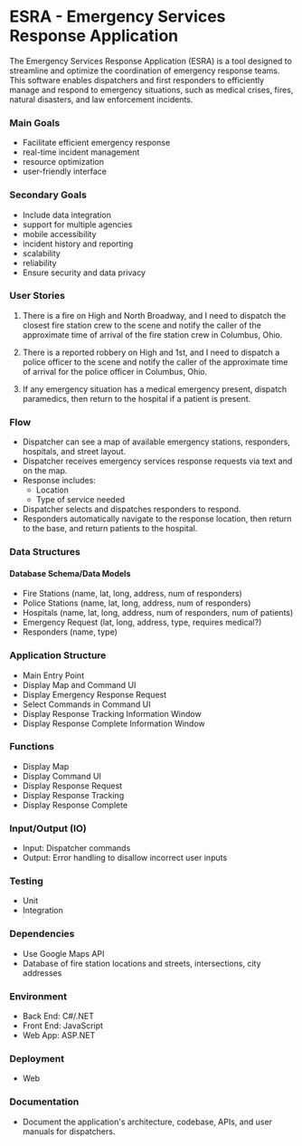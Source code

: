 # ESRA - Emergency Services Response Application
The Emergency Services Response Application (ESRA) is a tool designed to streamline and optimize the coordination of emergency response teams. This software enables dispatchers and first responders to efficiently manage and respond to emergency situations, such as medical crises, fires, natural disasters, and law enforcement incidents.

### Main Goals
- Facilitate efficient emergency response
- real-time incident management
- resource optimization
- user-friendly interface
### Secondary Goals
- Include data integration
- support for multiple agencies
- mobile accessibility
- incident history and reporting
- scalability
- reliability
- Ensure security and data privacy

### User Stories
1. There is a fire on High and North Broadway, and I need to dispatch the closest fire station crew to the scene and notify the caller of the approximate time of arrival of the fire station crew in Columbus, Ohio.

2. There is a reported robbery on High and 1st, and I need to dispatch a police officer to the scene and notify the caller of the approximate time of arrival for the police officer in Columbus, Ohio.

3. If any emergency situation has a medical emergency present, dispatch paramedics, then return to the hospital if a patient is present.

### Flow
- Dispatcher can see a map of available emergency stations, responders, hospitals, and street layout.
- Dispatcher receives emergency services response requests via text and on the map.
- Response includes:
  - Location
  - Type of service needed
- Dispatcher selects and dispatches responders to respond.
- Responders automatically navigate to the response location, then return to the base, and return patients to the hospital.

### Data Structures
#### Database Schema/Data Models
- Fire Stations (name, lat, long, address, num of responders)
- Police Stations (name, lat, long, address, num of responders)
- Hospitals (name, lat, long, address, num of responders, num of patients)
- Emergency Request (lat, long, address, type, requires medical?)
- Responders (name, type)

### Application Structure
- Main Entry Point
- Display Map and Command UI
- Display Emergency Response Request
- Select Commands in Command UI
- Display Response Tracking Information Window
- Display Response Complete Information Window

### Functions
- Display Map
- Display Command UI
- Display Response Request
- Display Response Tracking
- Display Response Complete

### Input/Output (IO)
- Input: Dispatcher commands
- Output: Error handling to disallow incorrect user inputs

### Testing
- Unit
- Integration

### Dependencies
- Use Google Maps API
- Database of fire station locations and streets, intersections, city addresses

### Environment
- Back End: C#/.NET
- Front End: JavaScript
- Web App: ASP.NET

### Deployment
- Web

### Documentation
- Document the application's architecture, codebase, APIs, and user manuals for dispatchers.
